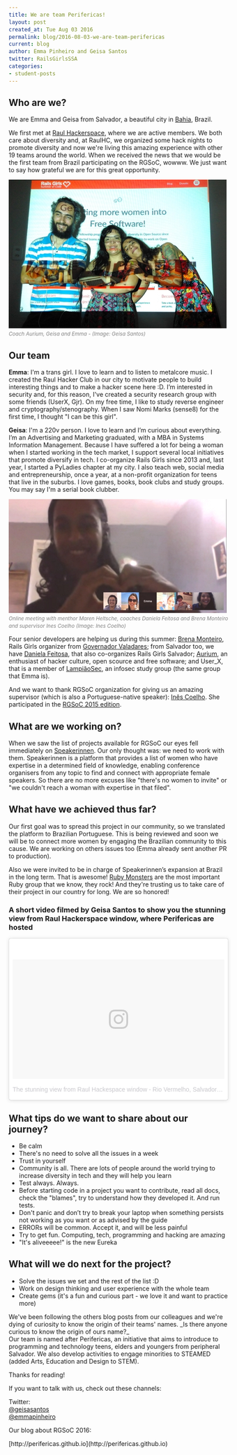 ```yaml
---
title: We are team Perifericas!
layout: post
created_at: Tue Aug 03 2016
permalink: blog/2016-08-03-we-are-team-perifericas
current: blog
author: Emma Pinheiro and Geisa Santos
twitter: RailsGirlsSSA
categories:
- student-posts
---
```

<h2>Who are we?</h2>

We are Emma and Geisa from Salvador, a beautiful city in [Bahia](https://en.wikipedia.org/wiki/Salvador,_Bahia), Brazil.

We first met at [Raul Hackerspace](http://raulhc.cc/), where we are active members. We both care about diversity and, at RaulHC, we organized some hack nights to promote diversity and now we're living this amazing experience with other 19 teams around the world. When we received the news that we would be the first team from Brazil participating on the RGSoC, wowww. We just want to say how grateful we are for this great opportunity.

<p><img src="/img/blog/2016/perifericas-coach-aurium.jpg" alt="Team Perifericas" /><font color="grey"><small><i>Coach Aurium, Geisa and Emma - (Image: Geisa Santos)</i></small></font></p>

<h2>Our team</h2>

**Emma**: I'm a trans girl. I love to learn and to listen to metalcore music. I created the Raul Hacker Club in our city to motivate people to build interesting things and to make a hacker scene here :D. I’m interested in security and, for this reason, I've created a security research group with some friends (UserX, Gjr). On my free time, I like to study reverse engineer and cryptography/stenography. When I saw Nomi Marks (sense8) for the first time, I thought "I can be this girl".
<br>

**Geisa**: I'm a 220v person. I love to learn and I’m curious about everything. I’m an Advertising and Marketing graduated, with a MBA in Systems Information Management. Because I have suffered a lot for being a woman when I started working in the tech market, I support several local initiatives that promote diversify in tech. I co-organize Rails Girls since 2013 and, last year, I started a PyLadies chapter at my city. I also teach web, social media and entrepreneurship, once a year, at a non-profit organization for teens that live in the suburbs.
I love games, books, book clubs and study groups. You may say I'm a serial book clubber.
<br>

<p><img src="/img/blog/2016/perifericas-online-meeting.jpg" alt="Team Perifericas" /><font color="grey"><small><i>Online meeting with menthor Maren Heltsche, coaches Daniela Feitosa and Brena Monteiro and supervisor Ines Coelho (Image: Ines Coelho)</i></small></font></p>


Four senior developers are helping us during this summer: [Brena Monteiro](https://github.com/monteirobrena), Rails Girls organizer from [Governador Valadares](https://en.wikipedia.org/wiki/Governador_Valadares,_Minas_Gerais); from Salvador too, we have [Daniela Feitosa](https://gitlab.com/u/danielafeitosa), that also co-organizes Rails Girls Salvador; [Aurium](https://gitlab.com/u/aurium), an enthusiast of hacker culture, open scource and free software; and User_X, that is a member of [LampiãoSec](https://lampiaosec.github.io/), an infosec study group (the same group that Emma is).

And we want to thank RGSoC organization for giving us an amazing supervisor (which is also a Portuguese-native speaker): [Inês Coelho](https://about.me/inescoelho). She participated in the [RGSoC 2015 edition](http://railsgirlssummerofcode.org/blog/2015-07-26-meet-team-deigirls).


<h2>What are we working on?</h2>

When we saw the list of projects available for RGSoC our eyes fell immediately on [Speakerinnen](http://speakerinnen.org/). Our only thought was: we need to work with them. Speakerinnen is a platform that provides a list of women who have expertise in a determined field of knowledge, enabling conference organisers from any topic to find and connect with appropriate female speakers. So there are no more excuses like "there's no women to invite" or "we couldn't reach a woman with expertise in that filed".

<h2>What have we achieved thus far?</h2>

Our first goal was to spread this project in our community, so we translated the platform to Brazilian Portuguese. This is being reviewed and soon we will be to connect more women by engaging the Brazilian community to this cause. We are working on others issues too (Emma already sent another PR to production).

Also we were invited to be in charge of Speakerinnen’s expansion at Brazil in the long term. That is awesome! [Ruby Monsters](http://rubymonstas.org/) are the most important Ruby group that we know, they rock! And they're trusting us to take care of their project in our country for long. We are so honored!

<h3>A short video filmed by Geisa Santos to show you the stunning view from Raul Hackerspace window, where Perifericas are hosted</h3>
<p>
<blockquote class="instagram-media" data-instgrm-version="7" style=" background:#FFF; border:0; border-radius:3px; box-shadow:0 0 1px 0 rgba(0,0,0,0.5),0 1px 10px 0 rgba(0,0,0,0.15); margin: 1px; max-width:658px; padding:0; width:99.375%; width:-webkit-calc(100% - 2px); width:calc(100% - 2px);"><div style="padding:8px;"> <div style=" background:#F8F8F8; line-height:0; margin-top:40px; padding:28.1944444444% 0; text-align:center; width:100%;"> <div style=" background:url(data:image/png;base64,iVBORw0KGgoAAAANSUhEUgAAACwAAAAsCAMAAAApWqozAAAABGdBTUEAALGPC/xhBQAAAAFzUkdCAK7OHOkAAAAMUExURczMzPf399fX1+bm5mzY9AMAAADiSURBVDjLvZXbEsMgCES5/P8/t9FuRVCRmU73JWlzosgSIIZURCjo/ad+EQJJB4Hv8BFt+IDpQoCx1wjOSBFhh2XssxEIYn3ulI/6MNReE07UIWJEv8UEOWDS88LY97kqyTliJKKtuYBbruAyVh5wOHiXmpi5we58Ek028czwyuQdLKPG1Bkb4NnM+VeAnfHqn1k4+GPT6uGQcvu2h2OVuIf/gWUFyy8OWEpdyZSa3aVCqpVoVvzZZ2VTnn2wU8qzVjDDetO90GSy9mVLqtgYSy231MxrY6I2gGqjrTY0L8fxCxfCBbhWrsYYAAAAAElFTkSuQmCC); display:block; height:44px; margin:0 auto -44px; position:relative; top:-22px; width:44px;"></div></div><p style=" color:#c9c8cd; font-family:Arial,sans-serif; font-size:14px; line-height:17px; margin-bottom:0; margin-top:8px; overflow:hidden; padding:8px 0 7px; text-align:center; text-overflow:ellipsis; white-space:nowrap;"><a href="https://www.instagram.com/p/BHlOlpWB1GP/" style=" color:#c9c8cd; font-family:Arial,sans-serif; font-size:14px; font-style:normal; font-weight:normal; line-height:17px; text-decoration:none;" target="_blank">The stunning view from Raul Hackespace window - Rio Vermelho, Salvador-BA (Video from Geisa Santos</a> em <time style=" font-family:Arial,sans-serif; font-size:14px; line-height:17px;" datetime="2016-07-08T01:15:23+00:00">Jul 7, 2016 às 6:15 PDT</time></p></div></blockquote>
<script async defer src="//platform.instagram.com/en_US/embeds.js"></script>
</p>

<h2>What tips do we want to share about our journey?</h2>

<ul>
  <li>Be calm</li>
  <li>There's no need to solve all the issues in a week</li>
  <li>Trust in yourself</li>
  <li>Community is all. There are lots of people around the world trying to increase diversity in tech and they will help you learn</li>
  <li>Test always. Always.</li>
  <li>Before starting code in a project you want to contribute, read all docs, check the "blames", try to understand how they developed it. And run tests.</li>
  <li>Don't panic and don’t try to break your laptop when something persists not working as you want or as advised by the guide</li>
  <li>ERRORs will be common. Accept it, and will be less painful</li>
  <li>Try to get fun. Computing, tech, programming and hacking are amazing</li>
  <li>"It's aliveeeee!" is the new Eureka</li>
</ul>

<h2>What will we do next for the project?</h2>

<ul>
  <li>Solve the issues we set and the rest of the list :D</li>
  <li>Work on design thinking and user experience with the whole team</li>
  <li>Create gems (it's a fun and curious part - we love it and want to practice more)</li>
</ul>

<p>
We've been following the others blog posts from our colleagues and we're dying of curiosity to know the origin of their teams' names.
_Is there anyone curious to know the origin of ours name?_<br>
Our team is named after Perifericas, an initiative that aims to introduce to programming and technology teens, elders and youngers from peripheral Salvador. We also develop activities to engage minorities to STEAMED (added Arts, Education and Design to STEM).</p>

<p>Thanks for reading!</p>

<p>If you want to talk with us, check out these channels:</p>

Twitter:
<br>[@geisasantos](https://twitter.com/geisasantos)
<br>[@emmapinheiro](https://twitter.com/n3k00n3)

<p>Our blog about RGSoC 2016:</p>
[http://perifericas.github.io](http://perifericas.github.io)
